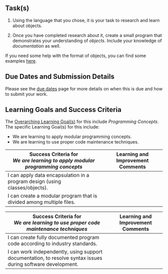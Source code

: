 ## Task(s)

1. Using the language that you chose, it is your task to research and learn about objects.

2. Once you have completed research about it, create a small program that demonstrates your understanding of _objects_.  Include your knowledge of _documentation_ as well.

If you need some help with the format of objects, you can find some examples [here](https://github.com/mrseidel-classes/ICS4U/tree/master/examples/objects).

## Due Dates and Submission Details

Please see the [due dates](./Due-Dates-and-Submission-Details) page for more details on when this is due and how to submit your work.

## Learning Goals and Success Criteria

The [Overarching Learning Goal(s)](./images/ICS4U.jpg) for this include _Programming Concepts_.
The specific Learning Goal(s) for this include:
  * We are learning to apply modular programming concepts.
  * We are learning to use proper code maintenance techniques.

| Success Criteria for <br/> _We are learning to apply modular programming concepts_ | Learning and Improvement Comments |
| ----------- | ------- |
| I can apply data encapsulation in a program design (using classes/objects). | |
| I can create a modular program that is divided among multiple files. | |

| Success Criteria for <br/> _We are learning to use proper code maintenance techniques_ | Learning and Improvement Comments |
| ----------- | --- |
| I can create fully documented program code according to industry standards. | |
| I can work independently, using support documentation, to resolve syntax issues during software development. | |